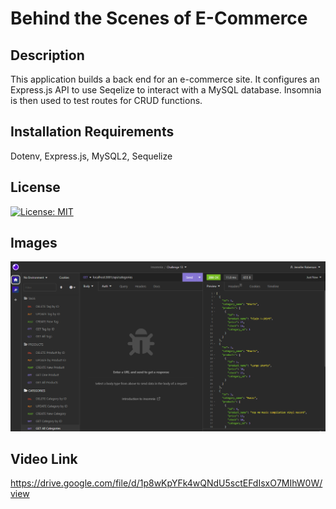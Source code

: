 # Behind the Scenes of E-Commerce

## Description

This application builds a back end for an e-commerce site. It configures an Express.js API to use Seqelize to interact with a MySQL database. Insomnia is then used to test routes for CRUD functions.

## Installation Requirements

Dotenv, Express.js, MySQL2, Sequelize

## License

[![License: MIT](https://img.shields.io/badge/License-MIT-yellow.svg)](https://opensource.org/licenses/MIT)

## Images

![Screenshot](./assets/Screenshot.png)

## Video Link

https://drive.google.com/file/d/1p8wKpYFk4wQNdU5sctEFdIsxO7MIhW0W/view